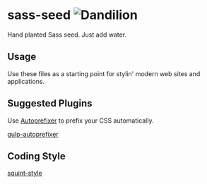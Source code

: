 # sass-seed ![Dandilion](http://rywar.com/dandilion.svg)

Hand planted Sass seed. Just add water.



## Usage

Use these files as a starting point for stylin' modern web sites and applications.



## Suggested Plugins

Use [Autoprefixer](https://github.com/ai/autoprefixer) to prefix your CSS automatically.

[gulp-autoprefixer](https://www.npmjs.org/package/gulp-autoprefixer)



## Coding Style

[squint-style](https://github.com/RyanWarner/squint-style)